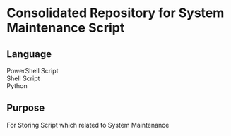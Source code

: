 # Consolidated Repository for System Maintenance Script

## Language
PowerShell Script  
Shell Script  
Python

## Purpose
For Storing Script which related to System Maintenance 

